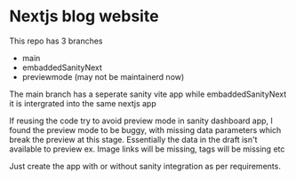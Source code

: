 # Nextjs blog website

This repo has 3 branches
* main
* embaddedSanityNext
* previewmode (may not be maintainerd now)

The main branch has a seperate sanity vite app while embaddedSanityNext it is intergrated into the same nextjs app

If reusing the code try to avoid preview mode in sanity dashboard app,
I found the preview mode to be buggy, with missing data parameters which break the preview at this stage.
Essentially the data in the draft isn't available to preview ex. Image links will be missing, tags will be missing etc

Just create the app with or without sanity integration as per requirements. 